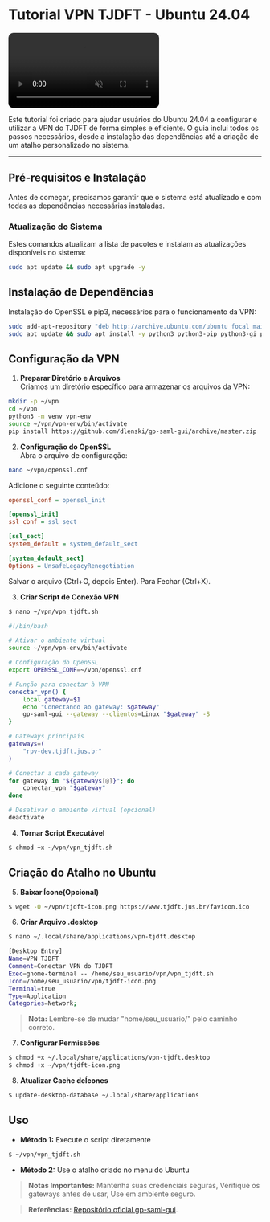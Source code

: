 # Tutorial VPN TJDFT - Ubuntu 24.04

<video src="vpn_tjdft.webm" autoplay loop muted playsinline style="max-width: 100%; border-radius: 10px;">
  Seu navegador não suporta vídeos em HTML5. Você pode [baixar o vídeo aqui](vpn_tjdft.webm).
</video>

Este tutorial foi criado para ajudar usuários do Ubuntu 24.04 a configurar e utilizar a VPN do TJDFT de forma simples e eficiente. O guia inclui todos os passos necessários, desde a instalação das dependências até a criação de um atalho personalizado no sistema.

---

## Pré-requisitos e Instalação

Antes de começar, precisamos garantir que o sistema está atualizado e com todas as dependências necessárias instaladas.

### Atualização do Sistema

Estes comandos atualizam a lista de pacotes e instalam as atualizações disponíveis no sistema:

```bash
sudo apt update && sudo apt upgrade -y
```

## Instalação de Dependências

Instalação do OpenSSL e pip3, necessários para o funcionamento da VPN:

```bash
sudo add-apt-repository "deb http://archive.ubuntu.com/ubuntu focal main universe"
sudo apt update && sudo apt install -y python3 python3-pip python3-gi python3-gi-cairo gir1.2-gtk-3.0 python3-setuptools "gir1.2-webkit2-4.*" libgirepository1.0-dev libcairo2-dev libffi-dev build-essential pipx
```

## Configuração da VPN

1. **Preparar Diretório e Arquivos**  
Criamos um diretório específico para armazenar os arquivos da VPN: 

```bash
mkdir -p ~/vpn
cd ~/vpn
python3 -m venv vpn-env
source ~/vpn/vpn-env/bin/activate
pip install https://github.com/dlenski/gp-saml-gui/archive/master.zip
```

2. **Configuração do OpenSSL**  
Abra o arquivo de configuração:

```bash
nano ~/vpn/openssl.cnf
```

Adicione o seguinte conteúdo:

```ini
openssl_conf = openssl_init

[openssl_init]
ssl_conf = ssl_sect

[ssl_sect]
system_default = system_default_sect

[system_default_sect]
Options = UnsafeLegacyRenegotiation

```

Salvar o arquivo (Ctrl+O, depois Enter). Para Fechar (Ctrl+X). 

3. **Criar Script de Conexão VPN**  

```bash
$ nano ~/vpn/vpn_tjdft.sh
```

```bash
#!/bin/bash

# Ativar o ambiente virtual
source ~/vpn/vpn-env/bin/activate

# Configuração do OpenSSL
export OPENSSL_CONF=~/vpn/openssl.cnf

# Função para conectar à VPN
conectar_vpn() {
    local gateway=$1
    echo "Conectando ao gateway: $gateway"
    gp-saml-gui --gateway --clientos=Linux "$gateway" -S
}

# Gateways principais
gateways=(
    "rpv-dev.tjdft.jus.br"
)

# Conectar a cada gateway
for gateway in "${gateways[@]}"; do
    conectar_vpn "$gateway"
done

# Desativar o ambiente virtual (opcional)
deactivate
```

4. **Tornar Script Executável**  

```bash
$ chmod +x ~/vpn/vpn_tjdft.sh
```

## Criação do Atalho no Ubuntu

5. **Baixar Ícone(Opcional)**

```bash
$ wget -O ~/vpn/tjdft-icon.png https://www.tjdft.jus.br/favicon.ico
```

6. **Criar Arquivo .desktop**

```bash
$ nano ~/.local/share/applications/vpn-tjdft.desktop
```

```bash
[Desktop Entry]
Name=VPN TJDFT
Comment=Conectar VPN do TJDFT
Exec=gnome-terminal -- /home/seu_usuario/vpn/vpn_tjdft.sh
Icon=/home/seu_usuario/vpn/tjdft-icon.png
Terminal=true
Type=Application
Categories=Network;
```
> **Nota:** Lembre-se de mudar "home/seu_usuario/" pelo caminho correto. 

7. **Configurar Permissões**

```bash
$ chmod +x ~/.local/share/applications/vpn-tjdft.desktop
$ chmod +x ~/vpn/tjdft-icon.png
```

8. **Atualizar Cache deÍcones**

```bash
$ update-desktop-database ~/.local/share/applications
```

## Uso

- **Método 1:** Execute o script diretamente

```bash
$ ~/vpn/vpn_tjdft.sh
```

- **Método 2:** Use o atalho criado no menu do Ubuntu 


> **Notas Importantes:** Mantenha suas credenciais seguras, Verifique os gateways antes de usar, Use em ambiente seguro.

> **Referências:** [Repositório oficial gp-saml-gui](https://github.com/dlenski/gp-saml-gui).